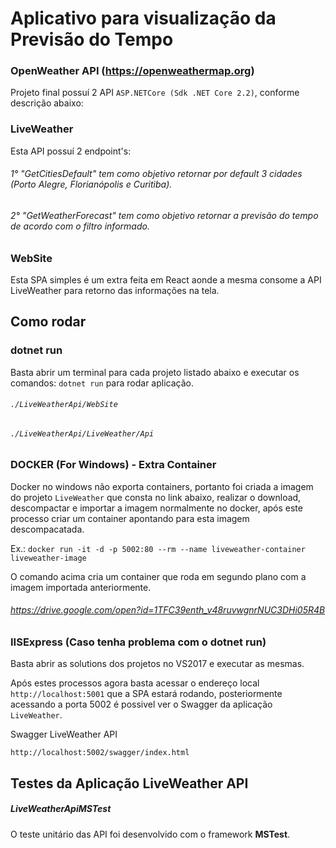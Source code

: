 # Aplicativo para visualização da Previsão do Tempo

### OpenWeather API (https://openweathermap.org)

Projeto final possuí 2 API `ASP.NETCore (Sdk .NET Core 2.2)`, conforme descrição abaixo:

### LiveWeather

Esta API possuí 2 endpoint's:

######  1° "GetCitiesDefault" tem como objetivo retornar por default 3 cidades (Porto Alegre, Florianópolis e Curitiba).
######  2° "GetWeatherForecast" tem como objetivo retornar a previsão do tempo de acordo com o filtro informado.

### WebSite

Esta SPA simples é um extra feita em React aonde a mesma consome a API LiveWeather para retorno das informações na tela.

## Como rodar

### dotnet run

Basta abrir um terminal para cada projeto listado abaixo e executar os comandos: `dotnet run` para rodar aplicação.

###### `./LiveWeatherApi/WebSite`
###### `./LiveWeatherApi/LiveWeather/Api`

### DOCKER (For Windows) - Extra Container

Docker no windows não exporta containers, portanto foi criada a imagem do projeto `LiveWeather` que consta no link abaixo, realizar o download, descompactar e importar a imagem normalmente no docker, após este processo criar um container apontando para esta imagem descompacatada.

Ex.: `docker run -it -d -p 5002:80 --rm --name liveweather-container liveweather-image`

O comando acima cria um container que roda em segundo plano com a imagem importada anteriormente.

###### https://drive.google.com/open?id=1TFC39enth_v48ruvwgnrNUC3DHi05R4B

### IISExpress (Caso tenha problema com o dotnet run)

Basta abrir as solutions dos projetos no VS2017 e executar as mesmas.

Após estes processos agora basta acessar o endereço local `http://localhost:5001` que a SPA estará rodando,
posteriormente acessando a porta 5002 é possivel ver o Swagger da aplicação `LiveWeather`.

Swagger LiveWeather API

```
http://localhost:5002/swagger/index.html
```

## Testes da Aplicação LiveWeather API

##### LiveWeatherApiMSTest

O teste unitário das API foi desenvolvido com o framework <b>MSTest</b>.
